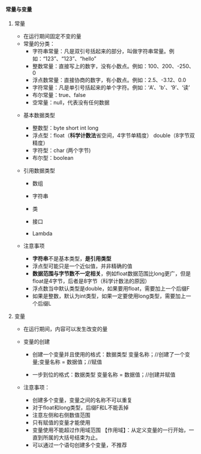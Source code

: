 #### 常量与变量

1. 常量

   - 在运行期间固定不变的量
   - 常量的分类：
     - 字符串常量：凡是双引号括起来的部分，叫做字符串常量。例如：“123”、“123”、“hello”
     - 整数常量：直接写上的数字，没有小数点。例如：100、200、-250、0
     - 浮点数常量：直接协商的数字，有小数点。例如：2.5、-3.12、0.0
     - 字符常量：凡是单引号括起来的单个字符。例如：‘A’、'b'、‘9’、‘读’
     - 布尔常量：true、false
     - 空常量：null，代表没有任何数据

   + 基本数据类型

     - 整数型：byte short int long
     - 浮点型：float（**科学计数法**省空间，4字节单精度） double（8字节双精度）
     - 字符型：char (两个字节)
     - 布尔型：boolean
   + 引用数据类型

     - 数组
     
     - 字符串
     
     - 类
     
     - 接口
     
     - Lambda
   + 注意事项
     - **字符串**不是基本类型，**是引用类型**
     - 浮点型可能只是一个近似值，并非精确的值
     - **数据范围与字节数不一定相关**，例如float数据范围比long更广，但是float是4字节，后者是8字节（科学计数法的原因）
     - 浮点数当中默认类型是double，如果要用float，需要加上一个后缀F
     - 如果是整数，默认为int类型，如果一定要使用long类型，需要加上一个后缀L


2. 变量

   - 在运行期间，内容可以发生改变的量

   - 变量的创建

     - 创建一个变量并且使用的格式：数据类型 变量名称；//创建了一个变量;变量名称 = 数据值；//赋值

     - 一步到位的格式：数据类型 变量名称 = 数据值；//创建并赋值

   - 注意事项：
     - 创建多个变量，变量之间的名称不可以重复
     - 对于float和long类型，后缀F和L不能丢掉
     - 注意左侧和右侧数值范围
     - 只有赋值的变量才能使用
     - 变量使用不能超过作用域范围
       【作用域】：从定义变量的一行开始，一直到所属的大括号结束为止。
     - 可以通过一个语句创建多个变量，不推荐